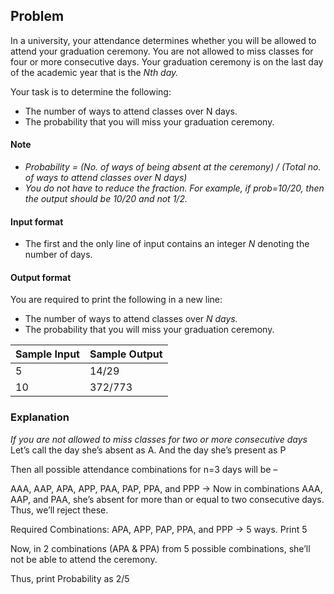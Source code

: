 ## Problem
In a university, your attendance determines whether you will be allowed to attend your graduation ceremony. You are not allowed to miss classes for four or more consecutive days. Your graduation ceremony is on the last day of the academic year that is the *Nth day.*

Your task is to determine the following:
- The number of ways to attend classes over N days. 
- The probability that you will miss your graduation ceremony.

#### Note

- *Probability = (No. of ways of being absent at the ceremony) / (Total no. of ways to attend classes over N days)*
- *You do not have to reduce the fraction. For example, if prob=10/20, then the output should be 10/20 and not 1/2.*


#### Input format

- The first and the only line of input contains an integer *N* denoting the number of days.

#### Output format

You are required to print the following in a new line:
- The number of ways to attend classes over *N days.*
- The probability that you will miss your graduation ceremony.


|Sample Input|Sample Output|
|------------|-------------|
|5           |14/29        |
|10          |372/773      |

### Explanation

*If you are not allowed to miss classes for two or more consecutive days*
Let’s call the day she’s absent as A. And the day she’s present as P

Then all possible attendance combinations for n=3 days will be –

AAA, AAP, APA, APP, PAA, PAP, PPA, and PPP -> Now in combinations AAA, AAP, and PAA, she’s absent for more than or equal to two consecutive days. Thus, we’ll reject these.

Required Combinations: APA, APP, PAP, PPA, and PPP -> 5 ways. Print 5

Now, in 2 combinations (APA & PPA) from 5 possible combinations, she’ll not be able to attend the ceremony.

Thus, print Probability as 2/5